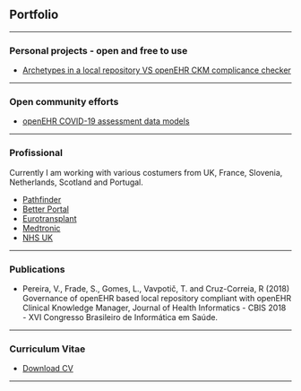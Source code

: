 ## Portfolio

---

### Personal projects - open and free to use

- [Archetypes in a local repository VS openEHR CKM complicance checker](/https://mim-script-openehr.stackblitz.io/)


---

### Open community efforts

- [openEHR COVID-19 assessment data models](http://example.com/)

---

### Profissional

Currently I am working with various costumers from UK, France, Slovenia, Netherlands, Scotland and Portugal.

- [Pathfinder](http://example.com/)
- [Better Portal](http://example.com/)
- [Eurotransplant](http://example.com/)
- [Medtronic](http://example.com/)
- [NHS UK](http://example.com/)

---

### Publications

- Pereira, V.,  Frade, S., Gomes, L., Vavpotič, T. and Cruz-Correia, R (2018) Governance of openEHR based local repository compliant with openEHR Clinical Knowledge Manager, Journal of Health Informatics - CBIS 2018 - XVI Congresso Brasileiro de Informática em Saúde. 

---

### Curriculum Vitae

- [Download CV](http://vanessa-pereira.github.io/Vanessa_Pereira_CV.pdf/)

---

